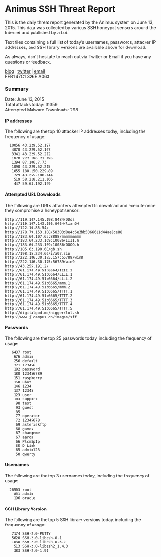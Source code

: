 # Animus SSH Threat Report

This is the daily threat report generated by the Animus system on June 13, 2015. This data was collected by various SSH honeypot sensors around the Internet and published by a bot.  

Text files containing a full list of today's usernames, passwords, attacker IP addresses, and SSH library versions are available above for download.  

As always, don't hesitate to reach out via Twitter or Email if you have any questions or feedback.  

[blog](http://morris.guru) | [twitter](https://twitter.com/andrew___morris) | [email](mailto:andrew@morris.guru)  
FFB1 47C1 326E A063  

### Summary

Date: June 13, 2015  
Total attacks today: 31359  
Attempted Malware Downloads: 298 

#### IP addresses
The following are the top 10 attacker IP addresses today, including the frequency of usage:
```
  10056 43.229.52.197
   4070 43.229.52.167
   3341 43.229.52.212
   1870 222.186.21.195
   1394 87.106.7.73
   1090 43.229.52.215
   1055 180.150.229.89
    729 43.255.188.144
    519 58.218.211.166
    447 59.63.192.199
```

#### Attempted URL Downloads
The following are URLs attackers attempted to download and execute once they compromise a honeypot sensor:
```
http://119.147.145.198:8484/DDos
http://119.147.145.198:8484/lian64
http://122.10.85.54/
http://178.79.153.108/58303d8e4c6e3bb5066611d44ae1ce88
http://183.60.107.63:8888/mmmmmmmmm
http://183.60.233.169:10086/IIII.h
http://183.60.233.169:10086/OOOO.h
http://185.62.190.60/gb.sh
http://198.15.234.66/i/a07.zip
http://222.186.30.175.157:56789/win8
http://222.186.30.175:56789/win9
http://43.255.191.2/
http://61.174.49.51:6664/IIII.3
http://61.174.49.51:6664/LLLL.1
http://61.174.49.51:6664/LLLL.2
http://61.174.49.51:6665/mmm.1
http://61.174.49.51:6665/mmm.2
http://61.174.49.51:6665/TTTT.1
http://61.174.49.51:6665/TTTT.2
http://61.174.49.51:6665/TTTT.3
http://61.174.49.51:6665/TTTT.4
http://61.174.49.51:6665/TTTT.5
http://digitalgod.me/nigger/lol.sh
http://www.jlcampus.cn/images/sff
```

#### Passwords
The following are the top 25 passwords today, including the frequency of usage:
```
   6437 root
    676 admin
    256 default
    221 123456
    182 password
    180 123456789
    151 raspberry
    150 ubnt
    146 1234
    137 12345
    123 user
    103 support
     98 test
     93 guest
     85 
     77 operator
     72 12345678
     69 asteriskftp
     68 games
     67 changeme
     67 aaron
     66 PlcmSpIp
     65 D-Link
     65 admin123
     50 qwerty
```

#### Usernames
The following are the top 3 usernames today, including the frequency of usage:
```
  26503 root
    851 admin
    196 oracle
```

#### SSH Library Version
The following are the top 5 SSH library versions today, including the frequency of usage:
```
   7174 SSH-2.0-PUTTY
   5620 SSH-2.0-libssh-0.1
   1030 SSH-2.0-libssh-0.5.2
    513 SSH-2.0-libssh2_1.4.3
    383 SSH-2.0-1.91
```
